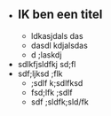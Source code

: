 - IK ben een titel
	-
	- ldkasjdals das
	- dasdl kdjalsdas
	- d ;laskdj
- sdlkfjsldfkj sd;fl
- sdf;ljksd ;flk
	- ;sdlf k;sdlfksd
	- fsd;lfk ;sdlf
	- sdf ;sldfk;sld/fk